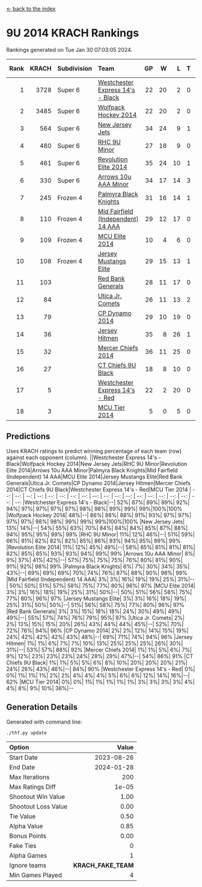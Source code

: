 [<- back to the index](readme.md)
# 9U 2014 KRACH Rankings
Rankings generated on Tue Jan 30 07:03:05 2024.

Rank|KRACH|Subdivision|Team|GP|W|L|T|OTW|OTL|SoS|Exp Wins|Win Diff
---:|---:|:---|:---|---:|---:|---:|---:|---:|---:|---:|---:|---:
1|3728|Super 6|[Westchester Express 14's - Black](https://gamesheetstats.com/seasons/3664/teams/140873/schedule)|22|20|2|0|2|0|515|20.8|-0.0
2|3485|Super 6|[Wolfpack Hockey 2014](https://gamesheetstats.com/seasons/3664/teams/140871/schedule)|22|20|2|0|0|1|510|20.8|-0.0
3|564|Super 6|[New Jersey Jets](https://gamesheetstats.com/seasons/3664/teams/140881/schedule)|34|24|9|1|3|0|565|25.4|0.0
4|480|Super 6|[RHC 9U Minor](https://gamesheetstats.com/seasons/3664/teams/140876/schedule)|27|18|9|0|1|0|695|18.9|0.0
5|461|Super 6|[Revolution Elite 2014](https://gamesheetstats.com/seasons/3664/teams/140880/schedule)|35|24|10|1|2|1|307|25.4|0.0
6|330|Super 6|[Arrows 10u AAA Minor](https://gamesheetstats.com/seasons/3664/teams/140872/schedule)|34|17|14|3|0|2|728|19.4|0.0
7|245|Frozen 4|[Palmyra Black Knights](https://gamesheetstats.com/seasons/3664/teams/140875/schedule)|31|16|14|1|1|1|645|17.4|0.0
8|110|Frozen 4|[Mid Fairfield (Independent) 14 AAA](https://gamesheetstats.com/seasons/3664/teams/140878/schedule)|29|12|17|0|1|0|671|12.9|0.0
9|109|Frozen 4|[MCU Elite 2014](https://gamesheetstats.com/seasons/3664/teams/140874/schedule)|10|4|6|0|0|1|1392|4.9|0.0
10|108|Frozen 4|[Jersey Mustangs Elite](https://gamesheetstats.com/seasons/3664/teams/140888/schedule)|29|15|13|1|1|3|179|16.4|0.0
11|103||[Red Bank Generals](https://gamesheetstats.com/seasons/3664/teams/140883/schedule)|28|11|17|0|1|1|557|11.9|0.0
12|84||[Utica Jr. Comets](https://gamesheetstats.com/seasons/3664/teams/140884/schedule)|26|11|13|2|0|1|406|12.9|0.0
13|79||[CP Dynamo 2014](https://gamesheetstats.com/seasons/3664/teams/140877/schedule)|29|10|19|0|0|1|659|10.9|0.0
14|36||[Jersey Hitmen](https://gamesheetstats.com/seasons/3664/teams/140879/schedule)|35|8|26|1|1|1|658|9.4|0.0
15|32||[Mercer Chiefs 2014](https://gamesheetstats.com/seasons/3664/teams/140885/schedule)|36|11|25|0|1|2|177|11.9|0.0
16|27||[CT Chiefs 9U Black](https://gamesheetstats.com/seasons/3664/teams/140886/schedule)|18|8|10|0|1|0|126|8.9|0.0
17|5||[Westchester Express 14's - Red](https://gamesheetstats.com/seasons/3664/teams/140887/schedule)|22|2|20|0|0|0|100|2.9|0.0
18|3||[MCU Tier 2014](https://gamesheetstats.com/seasons/3664/teams/140882/schedule)|5|0|5|0|0|0|200|0.9|0.0

## Predictions
Uses KRACH ratings to predict winning percentage of each team (row) against each opponent (column).
||Westchester Express 14's - Black|Wolfpack Hockey 2014|New Jersey Jets|RHC 9U Minor|Revolution Elite 2014|Arrows 10u AAA Minor|Palmyra Black Knights|Mid Fairfield (Independent) 14 AAA|MCU Elite 2014|Jersey Mustangs Elite|Red Bank Generals|Utica Jr. Comets|CP Dynamo 2014|Jersey Hitmen|Mercer Chiefs 2014|CT Chiefs 9U Black|Westchester Express 14's - Red|MCU Tier 2014
| --: | --: | --: | --: | --: | --: | --: | --: | --: | --: | --: | --: | --: | --: | --: | --: | --: | --: | --: 
|Westchester Express 14's - Black|--| 52%| 87%| 89%| 89%| 92%| 94%| 97%| 97%| 97%| 97%| 98%| 98%| 99%| 99%| 99%|100%|100%
|Wolfpack Hockey 2014| 48%|--| 86%| 88%| 88%| 91%| 93%| 97%| 97%| 97%| 97%| 98%| 98%| 99%| 99%| 99%|100%|100%
|New Jersey Jets| 13%| 14%|--| 54%| 55%| 63%| 70%| 84%| 84%| 84%| 85%| 87%| 88%| 94%| 95%| 95%| 99%| 99%
|RHC 9U Minor| 11%| 12%| 46%|--| 51%| 59%| 66%| 81%| 82%| 82%| 82%| 85%| 86%| 93%| 94%| 95%| 99%| 99%
|Revolution Elite 2014| 11%| 12%| 45%| 49%|--| 58%| 65%| 81%| 81%| 81%| 82%| 85%| 85%| 93%| 93%| 94%| 99%| 99%
|Arrows 10u AAA Minor|  8%|  9%| 37%| 41%| 42%|--| 57%| 75%| 75%| 75%| 76%| 80%| 81%| 90%| 91%| 92%| 98%| 99%
|Palmyra Black Knights|  6%|  7%| 30%| 34%| 35%| 43%|--| 69%| 69%| 69%| 70%| 74%| 76%| 87%| 88%| 90%| 98%| 99%
|Mid Fairfield (Independent) 14 AAA|  3%|  3%| 16%| 19%| 19%| 25%| 31%|--| 50%| 50%| 51%| 57%| 58%| 75%| 77%| 80%| 96%| 97%
|MCU Elite 2014|  3%|  3%| 16%| 18%| 19%| 25%| 31%| 50%|--| 50%| 51%| 56%| 58%| 75%| 77%| 80%| 96%| 97%
|Jersey Mustangs Elite|  3%|  3%| 16%| 18%| 19%| 25%| 31%| 50%| 50%|--| 51%| 56%| 58%| 75%| 77%| 80%| 96%| 97%
|Red Bank Generals|  3%|  3%| 15%| 18%| 18%| 24%| 30%| 49%| 49%| 49%|--| 55%| 57%| 74%| 76%| 79%| 95%| 97%
|Utica Jr. Comets|  2%|  2%| 13%| 15%| 15%| 20%| 26%| 43%| 44%| 44%| 45%|--| 52%| 70%| 72%| 76%| 94%| 96%
|CP Dynamo 2014|  2%|  2%| 12%| 14%| 15%| 19%| 24%| 42%| 42%| 42%| 43%| 48%|--| 69%| 71%| 74%| 94%| 96%
|Jersey Hitmen|  1%|  1%|  6%|  7%|  7%| 10%| 13%| 25%| 25%| 25%| 26%| 30%| 31%|--| 53%| 57%| 88%| 92%
|Mercer Chiefs 2014|  1%|  1%|  5%|  6%|  7%|  9%| 12%| 23%| 23%| 23%| 24%| 28%| 29%| 47%|--| 54%| 86%| 91%
|CT Chiefs 9U Black|  1%|  1%|  5%|  5%|  6%|  8%| 10%| 20%| 20%| 20%| 21%| 24%| 26%| 43%| 46%|--| 84%| 90%
|Westchester Express 14's - Red|  0%|  0%|  1%|  1%|  1%|  2%|  2%|  4%|  4%|  4%|  5%|  6%|  6%| 12%| 14%| 16%|--| 62%
|MCU Tier 2014|  0%|  0%|  1%|  1%|  1%|  1%|  1%|  3%|  3%|  3%|  3%|  4%|  4%|  8%|  9%| 10%| 38%|--

## Generation Details

Generated with command line:
```
./thf.py update
```

| Option | Value |
| :----- | ----: |
| Start Date | 2023-08-26 |
| End Date | 2024-01-28 |
| Max Iterations | 200 |
| Max Ratings Diff | 1e-05 |
| Shootout Win Value | 1.00 |
| Shootout Loss Value | 0.00 |
| Tie Value | 0.50 |
| Alpha Value | 0.85 |
| Bonus Points | 0.00 |
| Fake Ties | 0 |
| Alpha Games | 1 |
| Ignore teams | __KRACH_FAKE_TEAM__ |
| Min Games Played | 4 |

